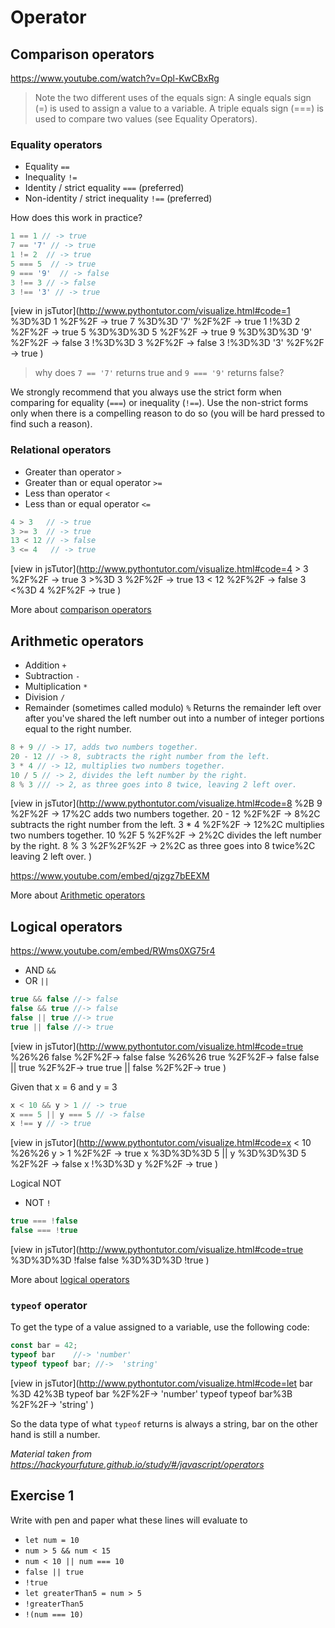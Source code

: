 # Operator



## Comparison operators

https://www.youtube.com/watch?v=Opl-KwCBxRg



> Note the two different uses of the equals sign:
> A single equals sign (=) is used to assign a value to a variable.
> A triple equals sign (===) is used to compare two values (see Equality Operators).



### Equality operators

- Equality `==`
- Inequality `!=`
- Identity / strict equality `===` (preferred)
- Non-identity / strict inequality `!==` (preferred)

How does this work in practice?

```javascript
1 == 1 // -> true
7 == '7' // -> true
1 != 2  // -> true
5 === 5  // -> true
9 === '9'  // -> false
3 !== 3 // -> false
3 !== '3' // -> true
```

[view in jsTutor](http://www.pythontutor.com/visualize.html#code=1 %3D%3D 1 %2F%2F -> true 7 %3D%3D '7' %2F%2F -> true 1 !%3D 2  %2F%2F -> true 5 %3D%3D%3D 5  %2F%2F -> true 9 %3D%3D%3D '9'  %2F%2F -> false 3 !%3D%3D 3 %2F%2F -> false 3 !%3D%3D '3' %2F%2F -> true )

> why does `7 == '7'` returns true and `9 === '9'` returns false?

We strongly recommend that you always use the strict form when comparing for equality (`===`) or inequality (`!==`). Use the non-strict forms only when there is a compelling reason to do so (you will be hard pressed to find such a reason).



### Relational operators

- Greater than operator `>`
- Greater than or equal operator `>=`
- Less than operator `<`
- Less than or equal operator `<=`

```javascript
4 > 3   // -> true
3 >= 3  // -> true
13 < 12 // -> false
3 <= 4   // -> true
```

[view in jsTutor](http://www.pythontutor.com/visualize.html#code=4 > 3   %2F%2F -> true 3 >%3D 3  %2F%2F -> true 13 < 12 %2F%2F -> false 3 <%3D 4   %2F%2F -> true )

More about [comparison operators](https://developer.mozilla.org/en-US/docs/Web/JavaScript/Reference/Operators/Comparison_Operators)



## Arithmetic operators

- Addition `+`
- Subtraction `-`
- Multiplication `*`
- Division `/`
- Remainder (sometimes called modulo) `%` 
  Returns the remainder left over after you've shared the left number  out into a number of integer portions equal to the right number.

```javascript
8 + 9 // -> 17, adds two numbers together.
20 - 12 // -> 8, subtracts the right number from the left.
3 * 4 // -> 12, multiplies two numbers together.
10 / 5 // -> 2, divides the left number by the right.
8 % 3 /// -> 2, as three goes into 8 twice, leaving 2 left over.
```

[view in jsTutor](http://www.pythontutor.com/visualize.html#code=8 %2B 9 %2F%2F -> 17%2C adds two numbers together. 20 - 12 %2F%2F -> 8%2C subtracts the right number from the left. 3 * 4 %2F%2F -> 12%2C multiplies two numbers together. 10 %2F 5 %2F%2F -> 2%2C divides the left number by the right. 8 % 3 %2F%2F%2F -> 2%2C as three goes into 8 twice%2C leaving 2 left over. )



https://www.youtube.com/embed/qjzgz7bEEXM

More about [Arithmetic operators](https://developer.mozilla.org/en-US/docs/Web/JavaScript/Reference/Operators/Arithmetic_Operators#.25_.28Modulus.29)



## Logical operators

https://www.youtube.com/embed/RWms0XG75r4



- AND `&&`
- OR `||`

```javascript
true && false //-> false
false && true //-> false
false || true //-> true
true || false //-> true
```

[view in jsTutor](http://www.pythontutor.com/visualize.html#code=true %26%26 false %2F%2F-> false false %26%26 true %2F%2F-> false false || true %2F%2F-> true true || false %2F%2F-> true )

Given that x = 6 and y = 3

```javascript
x < 10 && y > 1 // -> true
x === 5 || y === 5 // -> false
x !== y // -> true
```

[view in jsTutor](http://www.pythontutor.com/visualize.html#code=x < 10 %26%26 y > 1 %2F%2F -> true x %3D%3D%3D 5 || y %3D%3D%3D 5 %2F%2F -> false x !%3D%3D y %2F%2F -> true )

Logical NOT

- NOT `!`

```javascript
true === !false
false === !true
```

[view in jsTutor](http://www.pythontutor.com/visualize.html#code=true %3D%3D%3D !false false %3D%3D%3D !true )

More about [logical operators](https://developer.mozilla.org/en-US/docs/Web/JavaScript/Reference/Operators/Logical_Operators)



### `typeof` operator

To get the type of a value assigned to a variable, use the following code:

```javascript
const bar = 42; 
typeof bar    //-> 'number' 
typeof typeof bar; //->  'string'
```

[view in jsTutor](http://www.pythontutor.com/visualize.html#code=let bar %3D 42%3B  typeof bar    %2F%2F-> 'number'  typeof typeof bar%3B %2F%2F->  'string' )

So the data type of what `typeof` returns is always a string, bar on the other hand is still a number.

*Material taken from https://hackyourfuture.github.io/study/#/javascript/operators*



## Exercise 1

Write with pen and paper what these lines will evaluate to

- `let num = 10`
- `num > 5 && num < 15`
- `num < 10 || num === 10`
- `false || true`
- `!true`
- `let greaterThan5 = num > 5`
- `!greaterThan5`
- `!(num === 10)`

